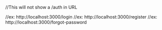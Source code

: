 //This will not show a /auth in URL

//ex: http://localhost:3000/login
//ex: http://localhost:3000/register
//ex: http://localhost:3000/forgot-password